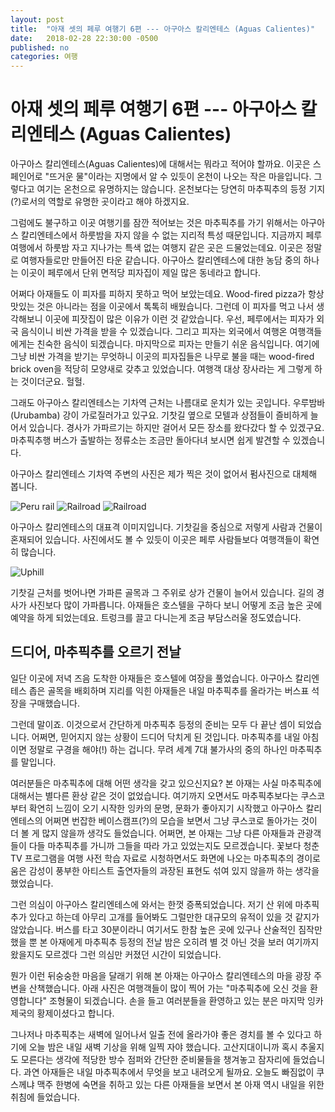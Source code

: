 ```yaml
---
layout: post
title:  "아재 셋의 페루 여행기 6편 --- 아구아스 칼리엔테스 (Aguas Calientes)"
date:   2018-02-28 22:30:00 -0500
published: no
categories: 여행
---
```


# 아재 셋의 페루 여행기 6편 --- 아구아스 칼리엔테스 (Aguas Calientes)

아구아스 칼리엔테스(Aguas Calientes)에 대해서는 뭐라고 적어야 할까요. 이곳은
스페인어로 "뜨거운 물"이라는 지명에서 알 수 있듯이 온천이 나오는 작은
마을입니다. 그렇다고 여기는 온천으로 유명하지는 않습니다. 온천보다는 당연히
마추픽추의 등정 기지(?)로서의 역할로 유명한 곳이라고 해야 하겠지요. 

그럼에도 불구하고 이곳 여행기를 잠깐 적어보는 것은 마추픽추를 가기 위해서는
아구아스 칼리엔테스에서 하룻밤을 자지 않을 수 없는 지리적 특성 때문입니다.
지금까지 페루 여행에서 하룻밤 자고 지나가는 특색 없는 여행지 같은 곳은
드물었는데요. 이곳은 정말로 여행자들로만 만들어진 타운 같습니다. 아구아스
칼리엔테스에 대한 농담 중의 하나는 이곳이 페루에서 단위 면적당 피자집이 제일
많은 동네라고 합니다.

어쩌다 아재들도 이 피자를 피하지 못하고 먹어 보았는데요. Wood-fired pizza가
항상 맛있는 것은 아니라는 점을 이곳에서 톡톡히 배웠습니다. 그런데 이 피자를
먹고 나서 생각해보니 이곳에 피잣집이 많은 이유가 이런 것 같았습니다. 우선,
페루에서는 피자가 외국 음식이니 비싼 가격을 받을 수 있겠습니다. 그리고 피자는
외국에서 여행온 여행객들에게는 친숙한 음식이 되겠습니다. 마지막으로 피자는
만들기 쉬운 음식입니다. 여기에 그냥 비싼 가격을 받기는 무엇하니 이곳의
피자집들은 나무로 불을 때는 wood-fired brick oven을 적당히 모양새로 갖추고
있었습니다. 여행객 대상 장사라는 게 그렇게 하는 것이더군요. 헐헐.

그래도 아구아스 칼리엔테스는 기차역 근처는 나름대로 운치가 있는 곳입니다.
우루밤바(Urubamba) 강이 가로질러가고 있구요. 기찻길 옆으로 모텔과 상점들이
즐비하게 늘어서 있습니다. 경사가 가파르기는 하지만 걸어서 모든 장소를 왔다갔다
할 수 있겠구요. 마추픽추행 버스가 출발하는 정류소는 조금만 돌아다녀 보시면 쉽게
발견할 수 있겠습니다.

아구아스 칼리엔테스 기차역 주변의 사진은 제가 찍은 것이 없어서 펌사진으로
대체해 봅니다. 

![Peru rail](https://9227-presscdn-0-11-pagely.netdna-ssl.com/wp-content/uploads/2015/07/Aguas-Calientes-Peru.jpg) 
![Railroad](http://www.pirwahostelscusco.com/blog/wp-content/uploads/2014/09/Aguas-Calientes.jpg)
![Railroad](https://4.bp.blogspot.com/-x4l78-oirJ0/VJlRAdSeqAI/AAAAAAAADAs/v4gIUBt6oeg/s1600/Aguas-Calientes-no-peru.jpg)

아구아스 칼리엔테스의 대표격 이미지입니다. 기찻길을 중심으로 저렇게 사람과
건물이 혼재되어 있습니다. 사진에서도 볼 수 있듯이 이곳은 페루 사람들보다
여행객들이 확연히 많습니다. 

![Uphill](https://farm1.staticflickr.com/512/19642252570_322d35d8fb_b.jpg)

기찻길 근처를 벗어나면 가파른 골목과 그 주위로 상가 건물이 늘어서 있습니다.
길의 경사가 사진보다 많이 가파릅니다. 아재들은 호스텔을 구하다 보니 어떻게
조금 높은 곳에 예약을 하게 되었는데요. 트렁크를 끌고 다니는게 조금 부담스러울
정도였습니다.

## 드디어, 마추픽추를 오르기 전날

일단 이곳에 저녁 즈음 도착한 아재들은 호스텔에 여장을 풀었습니다. 아구아스
칼리엔테스 좁은 골목을 배회하며 지리를 익힌 아재들은 내일 마추픽추를 올라가는
버스표 석장을 구매했습니다.

그런데 말이죠. 이것으로서 간단하게 마추픽추 등정의 준비는 모두 다 끝난 셈이
되었습니다. 어쩌면, 믿어지지 않는 상황이 드디어 닥치게 된 것입니다.
마추픽추를 내일 아침이면 정말로 구경을 해야(!) 하는 겁니다. 무려 세계 7대
불가사의 중의 하나인 마추픽추를 말입니다. 

여러분들은 마추픽추에 대해 어떤 생각을 갖고 있으신지요? 본 아재는 사실
마추픽추에 대해서는 별다른 환상 같은 것이 없었습니다. 여기까지 오면서도
마추픽추보다는 쿠스코부터 확연히 느낌이 오기 시작한 잉카의 문명, 문화가
좋아지기 시작했고 아구아스 칼리엔테스의 어쩌면 번잡한 베이스캠프(?)의 모습을
보면서 그냥 쿠스코로 돌아가는 것이 더 볼 게 많지 않을까 생각도 들었습니다.
어쩌면, 본 아재는 그냥 다른 아재들과 관광객들이 다들 마추픽추를 가니까 그들을
따라 가고 있었는지도 모르겠습니다. 꽃보다 청춘 TV 프로그램을 여행 사전 학습
자료로 시청하면서도 화면에 나오는 마추픽추의 경이로움은 감성이 풍부한 아티스트
출연자들의 과장된 표현도 섞여 있지 않을까 하는 생각을 했었습니다.

그런 의심이 아구아스 칼리엔테스에 와서는 한껏 증폭되었습니다. 저기 산 위에
마추픽추가 있다고 하는데 아무리 고개를 들어봐도 그럴만한 대규모의 유적이 있을
것 같지가 않았습니다. 버스를 타고 30분이라니 여기서도 한참 높은 곳에 있구나
산술적인 짐작만 했을 뿐 본 아재에게 마추픽추 등정의 전날 밤은 오히려 별 것
아닌 것을 보러 여기까지 왔을지도 모르겠다 그런 의심만 커졌던 시간이
되었습니다.

뭔가 이런 뒤숭숭한 마음을 달래기 위해 본 아재는 아구아스 칼리엔테스의 마을
광장 주변을 산책했습니다. 아래 사진은 여행객들이 많이 찍어 가는 "마추픽추에
오신 것을 환영합니다" 조형물이 되겠습니다. 손을 들고 여러분들을 환영하고 있는
분은 마지막 잉카 제국의 황제이셨다고 합니다.



그나저나 마추픽추는 새벽에 일어나서 일출 전에 올라가야 좋은 경치를 볼 수
있다고 하기에 오늘 밤은 내일 새벽 기상을 위해 일찍 자야 했습니다.
고산지대이니까 혹시 추울지도 모른다는 생각에 적당한 방수 점퍼와 간단한
준비물들을 챙겨놓고 잠자리에 들었습니다. 과연 아재들은 내일 마추픽추에서
무엇을 보고 내려오게 될까요. 오늘도 빠짐없이 쿠스께냐 맥주 한병에 숙면을
취하고 있는 다른 아재들을 보면서 본 아재 역시 내일을 위한 취침에 들었습니다.


